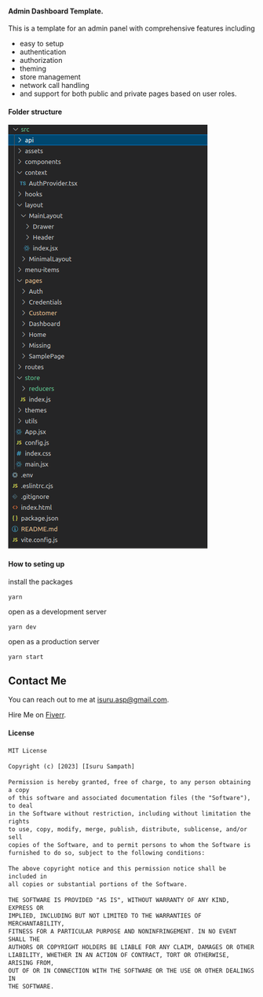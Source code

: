 #### Admin Dashboard Template.
This is a template for an admin panel with comprehensive features including 
- easy to setup 
- authentication
- authorization
- theming
- store management
- network call handling
- and support for both public and private pages based on user roles.

#### Folder structure
![folders](https://raw.githubusercontent.com/javascriptBoiler/assest/main/Screenshot%20from%202023-09-04%2014-04-28.png)
#### How to seting up
install the packages
```
yarn
```
open as a development server
```
yarn dev
```
open as a production server
```
yarn start
```
## Contact Me

You can reach out to me at [isuru.asp@gmail.com](mailto:isuru.asp@gmail.com).

Hire Me on [Fiverr](https://www.example.com).

#### License
```
MIT License

Copyright (c) [2023] [Isuru Sampath]

Permission is hereby granted, free of charge, to any person obtaining a copy
of this software and associated documentation files (the "Software"), to deal
in the Software without restriction, including without limitation the rights
to use, copy, modify, merge, publish, distribute, sublicense, and/or sell
copies of the Software, and to permit persons to whom the Software is
furnished to do so, subject to the following conditions:

The above copyright notice and this permission notice shall be included in
all copies or substantial portions of the Software.

THE SOFTWARE IS PROVIDED "AS IS", WITHOUT WARRANTY OF ANY KIND, EXPRESS OR
IMPLIED, INCLUDING BUT NOT LIMITED TO THE WARRANTIES OF MERCHANTABILITY,
FITNESS FOR A PARTICULAR PURPOSE AND NONINFRINGEMENT. IN NO EVENT SHALL THE
AUTHORS OR COPYRIGHT HOLDERS BE LIABLE FOR ANY CLAIM, DAMAGES OR OTHER
LIABILITY, WHETHER IN AN ACTION OF CONTRACT, TORT OR OTHERWISE, ARISING FROM,
OUT OF OR IN CONNECTION WITH THE SOFTWARE OR THE USE OR OTHER DEALINGS IN
THE SOFTWARE.
```
